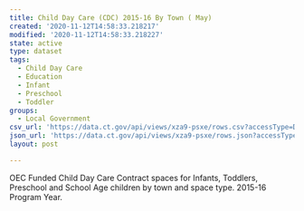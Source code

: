 ```yaml
---
title: Child Day Care (CDC) 2015-16 By Town ( May)
created: '2020-11-12T14:58:33.218217'
modified: '2020-11-12T14:58:33.218227'
state: active
type: dataset
tags:
  - Child Day Care
  - Education
  - Infant
  - Preschool
  - Toddler
groups:
  - Local Government
csv_url: 'https://data.ct.gov/api/views/xza9-psxe/rows.csv?accessType=DOWNLOAD'
json_url: 'https://data.ct.gov/api/views/xza9-psxe/rows.json?accessType=DOWNLOAD'
layout: post

---
```

OEC Funded Child Day Care Contract spaces for Infants, Toddlers, Preschool and School Age children by town and space type.  2015-16 Program Year.
